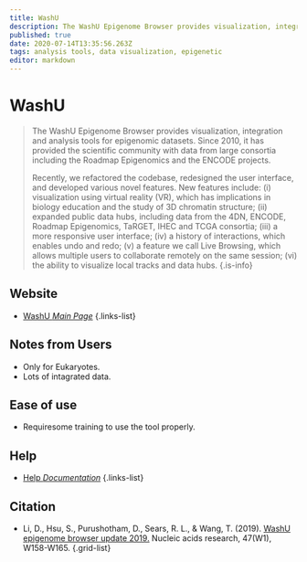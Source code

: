 ```yaml
---
title: WashU
description: The WashU Epigenome Browser provides visualization, integration and analysis tools for epigenomic datasets.
published: true
date: 2020-07-14T13:35:56.263Z
tags: analysis tools, data visualization, epigenetic
editor: markdown
---
```


# WashU

> The WashU Epigenome Browser provides visualization, integration and analysis tools for epigenomic datasets. Since 2010, it has provided the scientific community with data from large consortia including the Roadmap Epigenomics and the ENCODE projects. 
>
> Recently, we refactored the codebase, redesigned the user interface, and developed various novel features. New features include: (i) visualization using virtual reality (VR), which has implications in biology education and the study of 3D chromatin structure; (ii) expanded public data hubs, including data from the 4DN, ENCODE, Roadmap Epigenomics, TaRGET, IHEC and TCGA consortia; (iii) a more responsive user interface; (iv) a history of interactions, which enables undo and redo; (v) a feature we call Live Browsing, which allows multiple users to collaborate remotely on the same session; (vi) the ability to visualize local tracks and data hubs.
{.is-info}
 

## Website 

- [WashU *Main Page*](https://epigenomegateway.wustl.edu/)
 {.links-list}

## Notes from Users
- Only for Eukaryotes.
- Lots of intagrated data.

## Ease of use
- Requiresome training to use the tool properly.

## Help
- [Help *Documentation*](http://epigenomegateway.wustl.edu/support/guide/index.html)
{.links-list}

## Citation 

- Li, D., Hsu, S., Purushotham, D., Sears, R. L., & Wang, T. (2019). [WashU epigenome browser update 2019.](https://academic.oup.com/nar/article/47/W1/W158/5511467) Nucleic acids research, 47(W1), W158-W165.
{.grid-list}
